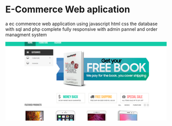 # E-Commerce Web aplication
a ec commerece web application using javascript html css the database with sql and php complete fully responsive with admin pannel and order managment system


![image alt](https://github.com/7892244585/shopping--/blob/9b300f11eecdfd12bfbde401fe42f2d4cbff6faa/Screenshot%202025-02-03%20175504.png)
